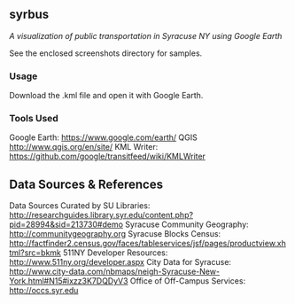 ## syrbus
_A visualization of public transportation in Syracuse NY using Google Earth_

See the enclosed screenshots directory for samples.

### Usage
Download the .kml file and open it with Google Earth.

### Tools Used
Google Earth: https://www.google.com/earth/
QGIS http://www.qgis.org/en/site/
KML Writer: https://github.com/google/transitfeed/wiki/KMLWriter

## Data Sources & References
Data Sources Curated by SU Libraries: http://researchguides.library.syr.edu/content.php?pid=28994&sid=213730#demo
Syracuse Community Geography: http://communitygeography.org 
Syracuse Blocks Census: http://factfinder2.census.gov/faces/tableservices/jsf/pages/productview.xhtml?src=bkmk
511NY Developer Resources: http://www.511ny.org/developer.aspx
City Data for Syracuse: http://www.city-data.com/nbmaps/neigh-Syracuse-New-York.html#N15#ixzz3K7DQDyV3
Office of Off-Campus Services: http://occs.syr.edu
